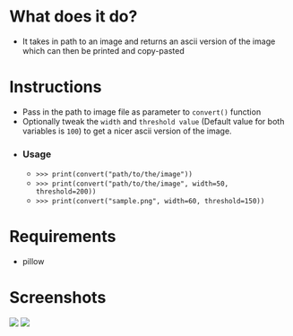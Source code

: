 # What does it do?
- It takes in path to an image and returns an ascii version of the image which can then be printed and copy-pasted
# Instructions
- Pass in the path to image file as parameter to `convert()` function
- Optionally tweak the `width` and `threshold value` (Default value for both variables is `100`) to get a nicer ascii version of the image.
- ### Usage
    - `>>> print(convert("path/to/the/image"))`
    - `>>> print(convert("path/to/the/image", width=50, threshold=200))`
    - `>>> print(convert("sample.png", width=60, threshold=150))`
# Requirements
- pillow

# Screenshots
![](https://i.imgur.com/Ey0teWG.png)
![](https://i.imgur.com/bSKULNa.png)
